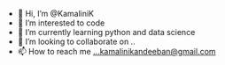- 👋 Hi, I’m @KamaliniK
- 👀 I’m interested to code
- 🌱 I’m currently learning python and data science
- 💞️ I’m looking to collaborate on ..
- 📫 How to reach me ...kamalinikandeeban@gmail.com

<!---
KamaliniK/KamaliniK is a ✨ special ✨ repository because its `README.md` (this file) appears on your GitHub profile.
You can click the Preview link to take a look at your changes.
--->
